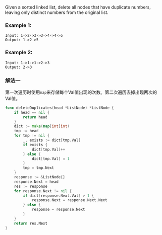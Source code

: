 Given a sorted linked list, delete all nodes that have duplicate numbers, leaving only distinct numbers from the original list.

### Example 1:
```
Input: 1->2->3->3->4->4->5
Output: 1->2->5
```

### Example 2:
```
Input: 1->1->1->2->3
Output: 2->3
```

### 解法一
第一次遍历时使用`map`来存储每个Val值出现的次数。第二次遍历去掉出现两次的Val值。

```go
func deleteDuplicates(head *ListNode) *ListNode {
    if head == nil {
        return head
    }
    dict := make(map[int]int)
    tmp := head
    for tmp != nil {
        _, exists := dict[tmp.Val]
        if exists {
            dict[tmp.Val]++
        } else {
            dict[tmp.Val] = 1
        }
        tmp = tmp.Next
	}
    response := &ListNode{}
    response.Next = head
	res := response
	for response.Next != nil {
		if dict[response.Next.Val] > 1 {
			response.Next = response.Next.Next
		} else {
			response = response.Next
		}
	}
    return res.Next
}
```
